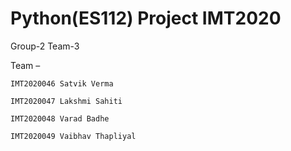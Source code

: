 # Python(ES112) Project IMT2020
 Group-2 Team-3

Team – 

	IMT2020046 Satvik Verma
    
	IMT2020047 Lakshmi Sahiti
	
	IMT2020048 Varad Badhe
	
	IMT2020049 Vaibhav Thapliyal
